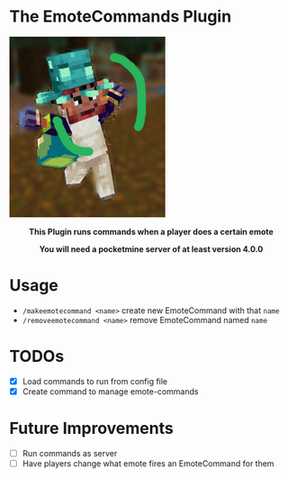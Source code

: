 # The EmoteCommands Plugin

![Plugin Icon](assets/icon.png)

<div align="center"><strong><p>This Plugin runs commands when a player does a certain emote</p><p>You will need a pocketmine server of at least version 4.0.0</strong></div>

# Usage

- `/makeemotecommand <name>` create new EmoteCommand with that `name`
- `/removeemotecommand <name>` remove EmoteCommand named `name`

# TODOs

- [x] Load commands to run from config file
- [x] Create command to manage emote-commands

# Future Improvements

- [ ] Run commands as server
- [ ] Have players change what emote fires an EmoteCommand for them
